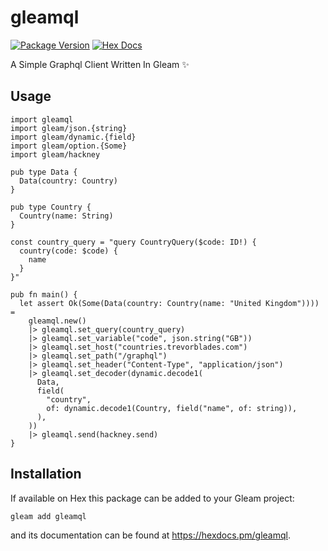 # gleamql

[![Package Version](https://img.shields.io/hexpm/v/gleamql)](https://hex.pm/packages/gleamql)
[![Hex Docs](https://img.shields.io/badge/hex-docs-ffaff3)](https://hexdocs.pm/gleamql/)

A Simple Graphql Client Written In Gleam ✨

## Usage

```gleam
import gleamql
import gleam/json.{string}
import gleam/dynamic.{field}
import gleam/option.{Some}
import gleam/hackney

pub type Data {
  Data(country: Country)
}

pub type Country {
  Country(name: String)
}

const country_query = "query CountryQuery($code: ID!) {
  country(code: $code) {
    name
  }
}"

pub fn main() {
  let assert Ok(Some(Data(country: Country(name: "United Kingdom")))) =
    gleamql.new()
    |> gleamql.set_query(country_query)
    |> gleamql.set_variable("code", json.string("GB"))
    |> gleamql.set_host("countries.trevorblades.com")
    |> gleamql.set_path("/graphql")
    |> gleamql.set_header("Content-Type", "application/json")
    |> gleamql.set_decoder(dynamic.decode1(
      Data,
      field(
        "country",
        of: dynamic.decode1(Country, field("name", of: string)),
      ),
    ))
    |> gleamql.send(hackney.send)
}
```

## Installation

If available on Hex this package can be added to your Gleam project:

```sh
gleam add gleamql
```

and its documentation can be found at <https://hexdocs.pm/gleamql>.
